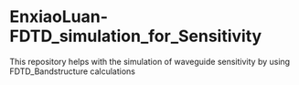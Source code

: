 # EnxiaoLuan-FDTD_simulation_for_Sensitivity
This repository helps with the simulation of waveguide sensitivity by using FDTD_Bandstructure calculations
